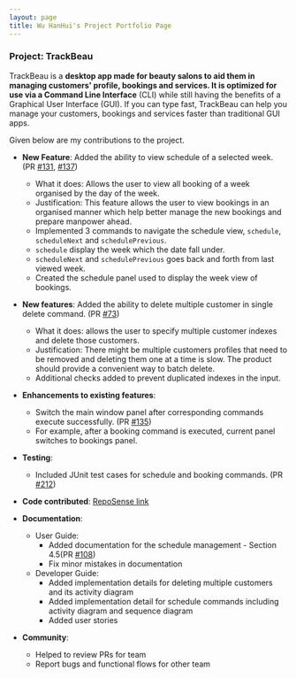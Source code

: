 ```yaml
---
layout: page
title: Wu HanHui's Project Portfolio Page
---
```


### Project: TrackBeau

TrackBeau is a **desktop app made for beauty salons to aid them in managing customers' profile, bookings and services.
It is optimized for use via a Command Line Interface** (CLI) while still having the benefits of a Graphical User
Interface (GUI). If you can type fast, TrackBeau can help you manage your customers, bookings and services faster than
traditional GUI apps.

Given below are my contributions to the project.

* **New Feature**: Added the ability to view schedule of a selected week. (PR [#131](https://github.com/AY2122S2-CS2103-F11-3/tp/pull/131), [#137](https://github.com/AY2122S2-CS2103-F11-3/tp/pull/137))
  * What it does: Allows the user to view all booking of a week organised by the day of the week.
  * Justification: This feature allows the user to view bookings in an organised manner which help better manage the new bookings and prepare manpower ahead.
  * Implemented 3 commands to navigate the schedule view, `schedule`, `scheduleNext` and `schedulePrevious`.
  * `schedule` display the week which the date fall under.
  * `scheduleNext` and `schedulePrevious` goes back and forth from last viewed week.
  * Created the schedule panel used to display the week view of bookings.
  
* **New features**: Added the ability to delete multiple customer in single delete command. (PR [#73](https://github.com/AY2122S2-CS2103-F11-3/tp/pull/73))
  * What it does: allows the user to specify multiple customer indexes and delete those customers.
  * Justification: There might be multiple customers profiles that need to be removed and deleting them one at a time is slow. The product should provide a convenient way to batch delete.
  * Additional checks added to prevent duplicated indexes in the input.

* **Enhancements to existing features**:
  * Switch the main window panel after corresponding commands execute successfully. (PR [#135](https://github.com/AY2122S2-CS2103-F11-3/tp/pull/135))
  * For example, after a booking command is executed, current panel switches to bookings panel.
  
* **Testing**: 
  * Included JUnit test cases for schedule and booking commands. (PR [#212](https://github.com/AY2122S2-CS2103-F11-3/tp/pull/212))
  
* **Code contributed**: [RepoSense link](https://nus-cs2103-ay2122s2.github.io/tp-dashboard/?search=&sort=groupTitle&sortWithin=title&timeframe=commit&mergegroup=&groupSelect=groupByRepos&breakdown=true&checkedFileTypes=docs~functional-code~test-code~other&since=2022-02-18&tabOpen=true&tabType=authorship&tabAuthor=hanhuiice&tabRepo=AY2122S2-CS2103-F11-3%2Ftp%5Bmaster%5D&authorshipIsMergeGroup=false&authorshipFileTypes=docs~functional-code~test-code~other&authorshipIsBinaryFileTypeChecked=false)

* **Documentation**: 
  * User Guide:
    * Added documentation for the schedule management - Section 4.5(PR [#108](https://github.com/AY2122S2-CS2103-F11-3/tp/pull/108))
    * Fix minor mistakes in documentation
  * Developer Guide:
    * Added implementation details for deleting multiple customers and its activity diagram
    * Added implementation detail for schedule commands including activity diagram and sequence diagram
    * Added user stories
    
* **Community**:
  * Helped to review PRs for team
  * Report bugs and functional flows for other team
